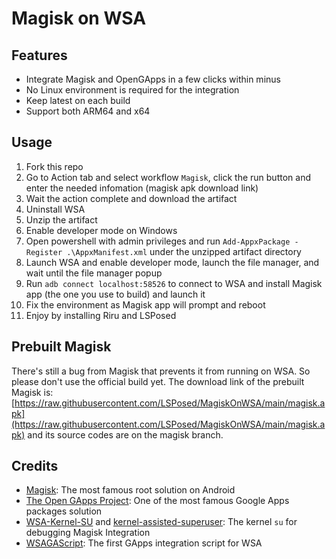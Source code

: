 # Magisk on WSA

## Features
- Integrate Magisk and OpenGApps in a few clicks within minus
- No Linux environment is required for the integration
- Keep latest on each build
- Support both ARM64 and x64

## Usage

1. Fork this repo
1. Go to Action tab and select workflow `Magisk`, click the run button and enter the needed infomation (magisk apk download link)
1. Wait the action complete and download the artifact
1. Uninstall WSA
1. Unzip the artifact
1. Enable developer mode on Windows
1. Open powershell with admin privileges and run `Add-AppxPackage -Register .\AppxManifest.xml` under the unzipped artifact directory
1. Launch WSA and enable developer mode, launch the file manager, and wait until the file manager popup
1. Run `adb connect localhost:58526` to connect to WSA and install Magisk app (the one you use to build) and launch it
1. Fix the environment as Magisk app will prompt and reboot
1. Enjoy by installing Riru and LSPosed

## Prebuilt Magisk

There's still a bug from Magisk that prevents it from running on WSA. So please don't use the official build yet. The download link of the prebuilt Magisk is: [https://raw.githubusercontent.com/LSPosed/MagiskOnWSA/main/magisk.apk](https://raw.githubusercontent.com/LSPosed/MagiskOnWSA/main/magisk.apk) and its source codes are on the magisk branch.

## Credits
- [Magisk](https://github.com/topjohnwu/Magisk): The most famous root solution on Android
- [The Open GApps Project](https://opengapps.org): One of the most famous Google Apps packages solution
- [WSA-Kernel-SU](https://github.com/LSPosed/WSA-Kernel-SU) and [kernel-assisted-superuser](https://git.zx2c4.com/kernel-assisted-superuser/): The kernel `su` for debugging Magisk Integration
- [WSAGAScript](https://github.com/ADeltaX/WSAGAScript): The first GApps integration script for WSA
